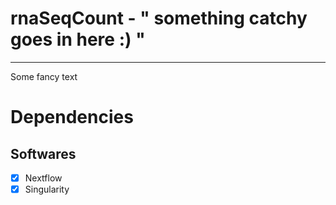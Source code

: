 # rnaSeqCount - " something catchy goes in here :) "
----
Some fancy text

# Dependencies
## Softwares
- [x] Nextflow
- [x] Singularity

## 
